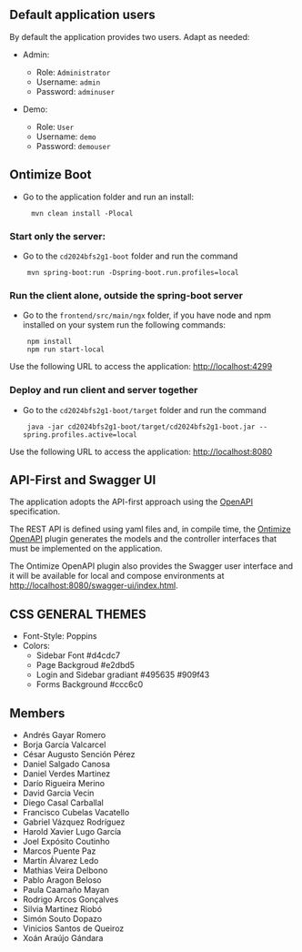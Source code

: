 ## Default application users

By default the application provides two users. Adapt as needed:

 - Admin:
    - Role: `Administrator`
    - Username: `admin`
    - Password: `adminuser`

 - Demo:
    - Role: `User`
    - Username: `demo`
    - Password: `demouser`

## Ontimize Boot

- Go to the application folder and run an install:

		mvn clean install -Plocal

### Start only the server:

 - Go to the `cd2024bfs2g1-boot` folder and run the command

		mvn spring-boot:run -Dspring-boot.run.profiles=local

### Run the client alone, outside the spring-boot server

 - Go to the `frontend/src/main/ngx` folder, if you have node and npm installed on your system run the following commands:

		npm install
		npm run start-local

Use the following URL to access the application: [http://localhost:4299](http://localhost:4299)

### Deploy and run client and server together

 - Go to the `cd2024bfs2g1-boot/target` folder and run the command

		java -jar cd2024bfs2g1-boot/target/cd2024bfs2g1-boot.jar --spring.profiles.active=local

Use the following URL to access the application: [http://localhost:8080](http://localhost:8080)

## API-First and Swagger UI

The application adopts the API-first approach using the [OpenAPI](http://www.openapis.org/what-is-openapi) specification.

The REST API is defined using yaml files and, in compile time, the [Ontimize OpenAPI](http://www.ontimize.com/xwiki/bin/view/Ontimize+Boot/OpenAPI+plugin) plugin generates the models and the controller interfaces that must be implemented on the application.

The Ontimize OpenAPI plugin also provides the Swagger user interface and it will be available for local and compose environments at [http://localhost:8080/swagger-ui/index.html](http://localhost:8080/swagger-ui/index.html).

## CSS GENERAL THEMES

- Font-Style: Poppins
- Colors: 
  -  Sidebar Font #d4cdc7
  -  Page Backgroud #e2dbd5
  -  Login and Sidebar gradiant #495635 #909f43
  -  Forms Background #ccc6c0

## Members

- Andrés Gayar Romero
- Borja García Valcarcel
- César Augusto Sención Pérez
- Daniel Salgado Canosa
- Daniel Verdes Martinez
- Darío Rigueira Merino
- David Garcia Vecin
- Diego Casal Carballal
- Francisco Cubelas Vacatello
- Gabriel Vázquez Rodríguez
- Harold Xavier Lugo García
- Joel Expósito Coutinho
- Marcos Puente Paz
- Martín Álvarez Ledo
- Mathias Veira Delbono
- Pablo Aragon Beloso
- Paula Caamaño Mayan
- Rodrigo Arcos Gonçalves
- Silvia Martinez Riobó
- Simón Souto Dopazo
- Vinicios Santos de Queiroz
- Xoán Araújo Gándara

